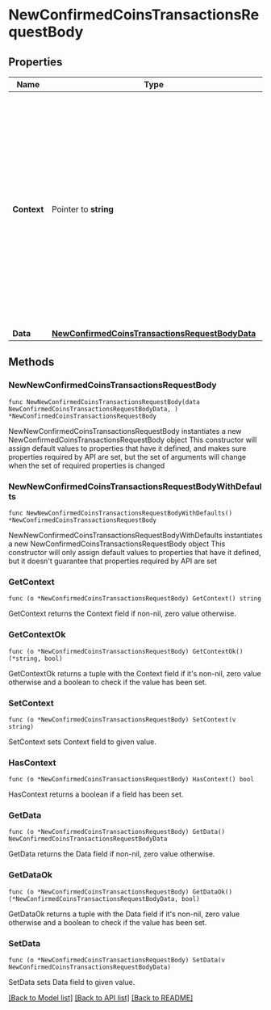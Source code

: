 # NewConfirmedCoinsTransactionsRequestBody

## Properties

Name | Type | Description | Notes
------------ | ------------- | ------------- | -------------
**Context** | Pointer to **string** | In batch situations the user can use the context to correlate responses with requests. This property is present regardless of whether the response was successful or returned as an error. &#x60;context&#x60; is specified by the user. | [optional] 
**Data** | [**NewConfirmedCoinsTransactionsRequestBodyData**](NewConfirmedCoinsTransactionsRequestBodyData.md) |  | 

## Methods

### NewNewConfirmedCoinsTransactionsRequestBody

`func NewNewConfirmedCoinsTransactionsRequestBody(data NewConfirmedCoinsTransactionsRequestBodyData, ) *NewConfirmedCoinsTransactionsRequestBody`

NewNewConfirmedCoinsTransactionsRequestBody instantiates a new NewConfirmedCoinsTransactionsRequestBody object
This constructor will assign default values to properties that have it defined,
and makes sure properties required by API are set, but the set of arguments
will change when the set of required properties is changed

### NewNewConfirmedCoinsTransactionsRequestBodyWithDefaults

`func NewNewConfirmedCoinsTransactionsRequestBodyWithDefaults() *NewConfirmedCoinsTransactionsRequestBody`

NewNewConfirmedCoinsTransactionsRequestBodyWithDefaults instantiates a new NewConfirmedCoinsTransactionsRequestBody object
This constructor will only assign default values to properties that have it defined,
but it doesn't guarantee that properties required by API are set

### GetContext

`func (o *NewConfirmedCoinsTransactionsRequestBody) GetContext() string`

GetContext returns the Context field if non-nil, zero value otherwise.

### GetContextOk

`func (o *NewConfirmedCoinsTransactionsRequestBody) GetContextOk() (*string, bool)`

GetContextOk returns a tuple with the Context field if it's non-nil, zero value otherwise
and a boolean to check if the value has been set.

### SetContext

`func (o *NewConfirmedCoinsTransactionsRequestBody) SetContext(v string)`

SetContext sets Context field to given value.

### HasContext

`func (o *NewConfirmedCoinsTransactionsRequestBody) HasContext() bool`

HasContext returns a boolean if a field has been set.

### GetData

`func (o *NewConfirmedCoinsTransactionsRequestBody) GetData() NewConfirmedCoinsTransactionsRequestBodyData`

GetData returns the Data field if non-nil, zero value otherwise.

### GetDataOk

`func (o *NewConfirmedCoinsTransactionsRequestBody) GetDataOk() (*NewConfirmedCoinsTransactionsRequestBodyData, bool)`

GetDataOk returns a tuple with the Data field if it's non-nil, zero value otherwise
and a boolean to check if the value has been set.

### SetData

`func (o *NewConfirmedCoinsTransactionsRequestBody) SetData(v NewConfirmedCoinsTransactionsRequestBodyData)`

SetData sets Data field to given value.



[[Back to Model list]](../README.md#documentation-for-models) [[Back to API list]](../README.md#documentation-for-api-endpoints) [[Back to README]](../README.md)


